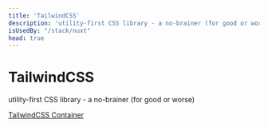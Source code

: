 ```yaml
---
title: 'TailwindCSS'
description: 'utility-first CSS library - a no-brainer (for good or worse)'
isUsedBy: "/stack/nuxt"
head: true
---
```

# TailwindCSS

utility-first CSS library - a no-brainer (for good or worse)

[TailwindCSS Container](https://tailwindcss.com/docs/container)